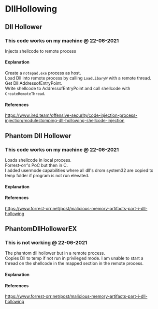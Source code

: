 # DllHollowing

## Dll Hollower
### This code works on my machine @ 22-06-2021
Injects shellcode to remote process
#### Explanation
Create a `notepad.exe` process as host.  
Load Dll into remote process by calling `LoadLibaryW` with a remote thread.  
Get Dll AddressofEntryPoint.  
Write shellcode to AddressofEntryPoint and call shellcode with `CreateRemoteThread`.  

#### References
https://www.ired.team/offensive-security/code-injection-process-injection/modulestomping-dll-hollowing-shellcode-injection  

## Phantom Dll Hollower
### This code works on my machine @ 22-06-2021
Loads shellcode in local process.  
Forrest-orr's PoC but then in C.  
I added usermode capabilities where all dll's drom system32 are copied to temp folder if program is not run elevated.
#### Explanation
#### References
https://www.forrest-orr.net/post/malicious-memory-artifacts-part-i-dll-hollowing

## PhantomDllHollowerEX
### This is not working @ 22-06-2021
The phantom dll hollower but in a remote process.   
Copies Dll to temp if not run in privileged mode. I am unable to start a thread on the shellcode in the mapped section in the remote process.
#### Explanation
#### References
https://www.forrest-orr.net/post/malicious-memory-artifacts-part-i-dll-hollowing
